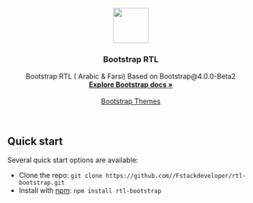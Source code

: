 <p align="center">
  <a href="https://fullstackdeveloper.org/">
    <img src="https://getbootstrap.com/assets/brand/bootstrap-solid.svg" alt="" width=72 height=72>
  </a>

  <h3 align="center">Bootstrap RTL</h3>

  <p align="center">
    Bootstrap RTL ( Arabic & Farsi) Based on Bootstrap@4.0.0-Beta2
    <br>
    <a href="https://getbootstrap.com/docs/4.0/"><strong>Explore Bootstrap docs »</strong></a>
    <br>
    <br>
    <a href="https://themes.getbootstrap.com/">Bootstrap Themes</a>
  </p>
</p>

<br>



## Quick start

Several quick start options are available:

- Clone the repo: `git clone https://github.com//Fstackdeveloper/rtl-bootstrap.git`
- Install with [npm](https://www.npmjs.com/): `npm install rtl-bootstrap`

